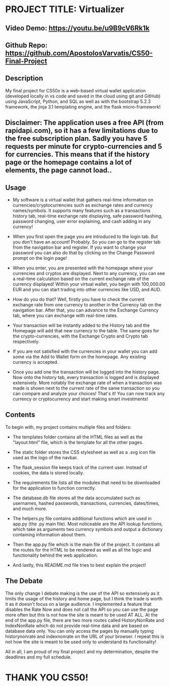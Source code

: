 # PROJECT TITLE: Virtualizer
## Video Demo:  https://youtu.be/u9B9cV6Rk1k
## Github Repo: https://github.com/ApostolosVarvatis/CS50-Final-Project
## Description
My final project for CS50x is a web-based virtual wallet application (developed locally in vs code and saved in the cloud using git and GitHub) using JavaScript, Python, and SQL as well as
with the bootstrap 5.2.3 framework, the jinja 3.1 templating engine, and the flask micro-framework!

## Disclaimer: The application uses a free API (from rapidapi.com), so it has a few limitations due to the free subscription plan. Sadly you have 5 requests per minute for crypto-currencies and 5 for currencies. This means that if the history page or the homepage contains a lot of elements, the page cannot load..

## Usage

- My software is a virtual wallet that gathers real-time information on currencies/cryptocurrencies such as exchange rates and currency names/symbols.
  It supports many features such as a transactions history tab, real-time exchange rate displaying, safe password hashing, password changing, user error explaining, and cash adding in any currency!

- When you first open the page you are introduced to the login tab. But you don't have an account! Probably. So you can go to the register tab from the navigation bar and register.
  If you want to change your password you can also do that by clicking on the Change Password prompt on the login page!

- When you enter, you are presented with the homepage where your currencies and cryptos are displayed.
  Next to any currency, you can see a real-time calculation based on the current exchange rate of the currency displayed!
  Within your virtual wallet, you begin with 100,000.00 EUR and you can start trading into other currencies like USD, and AUD.

- How do you do that? Well, firstly you have to check the current exchange rate from one currency to another in the Currency tab on the navigation bar.
  After that, you can advance to the Exchange Currency tab, where you can exchange with real-time rates.

- Your transaction will be instantly added to the History tab and the Homepage will add that new currency to the table.
  The same goes for the crypto-currencies, with the Exchange Crypto and Crypto tab respectively.

- If you are not satisfied with the currencies in your wallet you can add some via the Add to Wallet form on the homepage. Any existing currency is accepted.

- Once you add one the transaction will be logged into the history page.
  Now onto the history tab, every transaction is logged and is displayed extensively.
  More notably the exchange rate of when a transaction was made is shown next to the current rate of the same transaction so you can compare and analyze your choices!
  That's it! You can now track any currency or cryptocurrency and start making smart investments!


## Contents

To begin with, my project contains multiple files and folders:
- The templates folder contains all the HTML files as well as the "layout.html" file, which is the template for all the other pages.

- The static folder stores the CSS stylesheet as well as a .svg icon file used as the logo of the navbar.

- The flask_session file keeps track of the current user. Instead of cookies, the data is stored locally.

- The requirements file lists all the modules that need to be downloaded for the application to function correctly.

- The database.db file stores all the data accumulated such as usernames, hashed passwords, transactions, currencies, dates/times, and much more.

- The helpers.py file contains additional functions which are used in app.py (the .py main file). Most noticeable are the API lookup functions, which take as arguments two currency symbols and output a dictionary containing information about them.

- Then the app.py file which is the main file of the project. It contains all the routes for the HTML to be rendered as well as all the logic and functionality behind the web application.

- And lastly, this README.md file tries to best explain the project!

## The Debate
The only change I debate making is the use of the API so extensively as it limits the usage of the history and home page, but I think the trade is worth it as it doesn't focus on a large audience.
I implemented a feature that disables the Rate Now and does not call the API so you can use the page more often but this is not how the site is meant to be used AT ALL.
At the end of the app.py file, there are two more routes called HistoryNonRate and IndexNonRate which do not provide real-time data and are based on database data only.
You can only access the pages by manually typing historynonrate and indexnonrate on the URL of your browser.
I repeat this is not how the site is meant to be used only to understand its functionality!
    

All in all, I am proud of my final project and my determination, despite the deadlines and my full schedule.

# THANK YOU CS50!